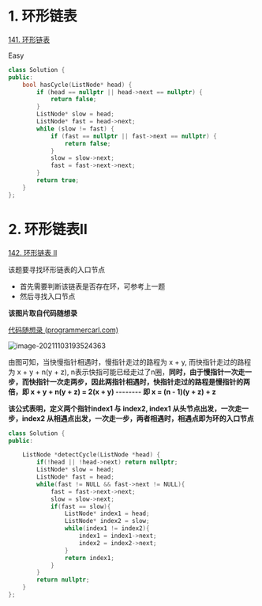 # 1. 环形链表

[141. 环形链表](https://leetcode-cn.com/problems/linked-list-cycle/)

Easy

```c++
class Solution {
public:
    bool hasCycle(ListNode* head) {
        if (head == nullptr || head->next == nullptr) {
            return false;
        }
        ListNode* slow = head;
        ListNode* fast = head->next;
        while (slow != fast) {
            if (fast == nullptr || fast->next == nullptr) {
                return false;
            }
            slow = slow->next;
            fast = fast->next->next;
        }
        return true;
    }
};
```



# 2. 环形链表Ⅱ

[142. 环形链表 II](https://leetcode-cn.com/problems/linked-list-cycle-ii/)

该题要寻找环形链表的入口节点

- 首先需要判断该链表是否存在环，可参考上一题
- 然后寻找入口节点

**该图片取自代码随想录**

[代码随想录 (programmercarl.com)](https://programmercarl.com/0142.环形链表II.html#思路)

![image-20211103193524363](C:\Users\Sakura\AppData\Roaming\Typora\typora-user-images\image-20211103193524363.png)

由图可知，当快慢指针相遇时，慢指针走过的路程为 x + y, 而快指针走过的路程为 x + y + n(y + z), n表示快指可能已经走过了n圈，**同时，由于慢指针一次走一步，而快指针一次走两步，因此两指针相遇时，快指针走过的路程是慢指针的两倍，即 x + y + n(y + z) = 2(x + y)  --------  即 x = (n - 1)(y + z) + z**

**该公式表明，定义两个指针index1 与 index2, index1 从头节点出发，一次走一步，index2 从相遇点出发，一次走一步，两者相遇时，相遇点即为环的入口节点**



```c++
class Solution {
public:

    ListNode *detectCycle(ListNode *head) {
        if(!head || !head->next) return nullptr;
        ListNode* slow = head;
        ListNode* fast = head;
        while(fast != NULL && fast->next != NULL){
            fast = fast->next->next;
            slow = slow->next;
            if(fast == slow){
                ListNode* index1 = head;
                ListNode* index2 = slow;
                while(index1 != index2){
                    index1 = index1->next;
                    index2 = index2->next;
                }
                return index1;
            }
        }
        return nullptr;
    }
};
```

